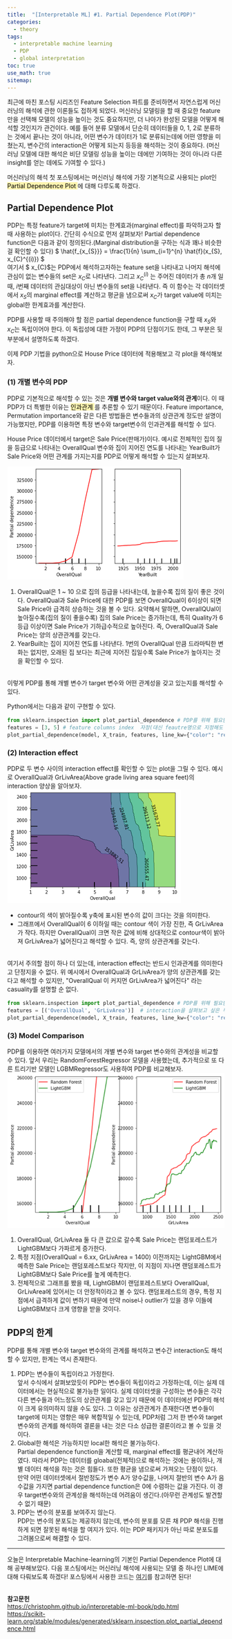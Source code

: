 ```yaml
---
title:  "[Interpretable ML] #1. Partial Dependence Plot(PDP)"
categories:
  - theory
tags:
  - interpretable machine learning
  - PDP
  - global interpretation
toc: true
use_math: true
sitemap: 
---
```


최근에 마친 포스팅 시리즈인 Feature Selection 파트를 준비하면서 자연스럽게 머신러닝의 해석에 관한 이론들도 접하게 되었다. 머신러닝 모델링을 할 때 중요한 feature만을 선택해 모델의 성능을 높이는 것도 중요하지만, 더 나아가 완성된 모델을 어떻게 해석할 것인지가 관건이다. 예를 들어 분류 모델에서 단순히 데이터들을 0, 1, 2로 분류하는 것에서 끝나는 것이 아니라, 어떤 변수가 데이터가 1로 분류되는데에 어떤 영향을 미쳤는지, 변수간의 interaction은 어떻게 되는지 등등을 해석하는 것이 중요하다. (머신러닝 모델에 대한 해석은 비단 모델링 성능을 높이는 데에만 기여하는 것이 아니라 다른 insight를 얻는 데에도 기여할 수 있다.)

머신러닝의 해석 첫 포스팅에서는 머신러닝 해석에 가장 기본적으로 사용되는 plot인 <mark style='background-color: #fff5b1'> Partial Dependence Plot </mark>에 대해 다루도록 하겠다.

## Partial Dependence Plot
PDP는 특정 feature가 target에 미치는 한계효과(marginal effect)를 파악하고자 할 때 사용하는 plot이다. 간단히 수식으로 먼저 살펴보자!
Partial dependence function은 다음과 같이 정의된다.(Marginal distribution을 구하는 식과 꽤나 비슷한 걸 확인할 수 있다)
$ \hat{f_{x_{S}}} =  \frac{1}{n} \sum_{i=1}^{n} \hat{f}(x_{S}, x_{C}^{(i)}) $
<br>
여기서 $ x_{C}$는 PDP에서 해석하고자하는 feature set을 나타내고 나머지 해석에 관심이 없는 변수들의 set은 $x_{C}$로 나타낸다. 그리고 $x_{C}^{(i)}$ 는 주어진 데이터가 총 $n$개 일 때, $i$번째 데이터의 관심대상이 아닌 변수들의 set을 나타낸다. 즉 이 함수는 각 데이터셋에서 $x_{S}$의 marginal effect를 계산하고 평균을 냄으로써 $x_{C}$가 target value에 미치는 global한 한계효과를 계산한다.

PDP를 사용할 때 주의해야 할 점은 partial dependence function을 구할 때 $x_{S}$와 $x_{C}$는 독립이어야 한다. 이 독립성에 대한 가정이 PDP의 단점이기도 한데, 그 부분은 뒷부분에서 설명하도록 하겠다.


이제 PDP 기법을 python으로 House Price 데이터에 적용해보고 각 plot을 해석해보자.

### (1) 개별 변수의 PDP
PDP로 기본적으로 해석할 수 있는 것은 **개별 변수와 target value와의 관계**이다. 이 때 PDP가 더 특별한 이유는 <mark style='background-color: #fff5b1'> 인과관계 </mark>를 추론할 수 있기 때문이다. Feature importance, Permutation importance와 같은 다른 방법들은 변수들과의 상관관계 정도만 설명이 가능했지만, PDP를 이용하면 특정 변수와 target변수의 인과관계를 해석할 수 있다.

House Price 데이터에서 target은 Sale Price(판매가)이다. 예시로 전체적인 집의 질을 등급으로 나타내는 OverallQual 변수와 집이 지어진 연도를 나타내는 YearBuilt가 Sale Price와 어떤 관계를 가지는지를 PDP로 어떻게 해석할 수 있는지 살펴보자.<br>

![pic](/assets/pdp1.png)
<br>
 1. OverallQual은 1 ~ 10 으로 집의 등급을 나타내는데, 높을수록 집의 질이 좋은 것이다. OverallQual과 Sale Price에 대한 PDP를 보면 OverallQual이 6이상이 되면 Sale Price아 급격히 상승하는 것을 볼 수 있다. 요약해서 말하면, OverallQUal이 높아질수록(집의 질이 좋을수록) 집의 Sale Price는 증가하는데, 특히 Quality가 6등급 이상이면 Sale Price가 기하급수적으로 높아진다. 즉, OverallQual과 Sale Price는 양의 상관관계를 갖는다.
 2. YearBuilt는 집이 지어진 연도를 나타낸다. 1번의 OverallQual 만큼 드라마틱한 변화는 없지만, 오래된 집 보다는 최근에 지어진 집일수록 Sale Price가 높아지는 것을 확인할 수 있다.
 
<br>
이렇게 PDP를 통해 개별 변수가 target 변수와 어떤 관계성을 갖고 있는지를 해석할 수 있다.

Python에서는 다음과 같이 구현할 수 있다.
```python
from sklearn.inspection import plot_partial_dependence # PDP를 위해 필요한 패키지 로드
features = [3, 5] # feature columns index  자정(대신 feautre명으로 지정해도 무방하다)
plot_partial_dependence(model, X_train, features, line_kw={"color": "red"})
```



### (2) Interaction effect
PDP로 두 변수 사이의 interaction effect를 확인할 수 있는 plot을 그릴 수 있다. 예시로 OverallQual과 GrLivArea(Above grade living area square feet)의 interaction 양상을 알아보자.
<br>
![pic](/assets/pdp2.png)
<br>
 + contour의 색이 밝아질수록 y축에 표시된 변수의 값이 크다는 것을 의미한다. 
 + 그래프에서 OverallQual이 6 이하일 때는 contour 색이 가장 진한, 즉 GrLivArea가 작다. 하지만 OverallQual이 크면 작은 값에 비해 상대적으로 contour색이 밝아져 GrLivArea가 넓어진다고 해석할 수 있다. 즉, 양의 상관관계를 갖는다.

<br>
여기서 주의할 점이 하나 더 있는데, interaction effect는 반드시 인과관계를 의미한다고 단정지을 수 없다. 위 예시에서 OverallQual과 GrLivArea가 양의 상관관계를 갖는다고 해석할 수 있지만, "OverallQual 이 커지먼 GrLivArea가 넓어진다" 라는 casuality를 설명할 순 없다.

```python
from sklearn.inspection import plot_partial_dependence # PDP를 위해 필요한 패키지 로드
features = [('OverallQual', 'GrLivArea')]  # interaction을 살펴보고 싶은 두 변수명을 tuple 형태로 지정
plot_partial_dependence(model, X_train, features, line_kw={"color": "red"})
```

### (3) Model Comparison
PDP를 이용하면 여러가지 모델에서의 개별 변수와 target 변수와의 관계성을 비교할 수 있다. 앞서 우리는 RandomForestRegressor 모델을 사용했는데, 추가적으로 또 다른 트리기반 모델인 LGBMRegressor도 사용하여 PDP를 비교해보자.
<br>
![pic](/assets/pdp3.PNG)
<br>
 1. OverallQual, GrLivArea 둘 다 큰 값으로 갈수록 Sale Price는 랜덤포레스트가 LightGBM보다 가파르게 증가한다.
 2. 특정 지점(OverallQual = 6.xx, GrLivArea = 1400) 이전까지는 LightGBM에서 예측한 Sale Price는 랜덤포레스트보다 작지만, 이 지점이 지나면 랜덤포레스트가 LightGBM보다 Sale Price를 높게 예측한다.
 3. 전체적으로 그래프를 봤을 때, LightGBM이 랜덤포레스트보다 OverallQual, GrLivArea에 있어서는 더 안정적이라고 볼 수 있다. 랜덤포레스트의 경우, 특정 지점에서 급격하게 값이 변하기 때문에 만약 noise나 outlier가 있을 경우 이들에 LightGBM보다 크게 영향을 받을 것이다.
 

## PDP의 한계
PDP를 통해 개별 변수와 target 변수와의 관계를 해석하고 변수간 interaction도 해석할 수 있지만, 한계는 역시 존재한다.
 1. PDP는 변수들이 독립이라고 가정한다. <br>
 앞서 수식에서 살펴보았듯이 PDP는 변수들이 독립이라고 가정하는데, 이는 실제 데이터에서는 현실적으로 불가능한 일이다. 실제 데이터셋을 구성하는 변수들은 각각 다른 변수들과 어느정도의 상관관계를 갖고 있기 때문에 이 데이터에선 PDP의 해석이 크게 유의미하지 않을 수도 있다. 그 이유는 상관관계가 존재한다면 변수들이 target에 미치는 영향은 매우 복합적일 수 있는데, PDP처럼 그저 한 변수와 target 변수와의 관계를 해석하여 결론을 내는 것은 다소 성급한 결론이라고 볼 수 있을 것이다.
 2. Global한 해석은 가능하지만 local한 해석은 불가능하다. <br>
 Partial dependence function을 계산할 때, marginal effect를 평균내어 계산하였다. 따라서 PDP는 데이터를 gloabal(전체적)으로 해석하는 것에는 용이하나, 개별 데이터 해석을 하는 것은 힘들다. 또한 평균을 냄으로써 가져오는 단점이 있다. 만약 어떤 데이터셋에서 절반정도가 변수 A가 양수값을, 나머지 절반의 변수 A가 음수값을 가지면 partial dependence function은 0에 수렴하는 값을 가진다. 이 경우 target변수와의 관계성을 해석하는데 어려움이 생긴다.(아무런 관계성도 발견할 수 없기 때문)
 3. PDP는 변수의 분포를 보여주지 않는다. <br>
 PDP는 변수의 분포도는 제공하지 않는데, 변수의 분포를 모른 채 PDP 해석을 진행하게 되면 잘못된 해석을 할 여지가 있다. 이는 PDP 패키지가 아닌 따로 분포도를 그려봄으로써 해결할 수 있다.
 
 
 ---
 
 오늘은 Interpretable Machine-learning의 기본인 Partial Dependence Plot에 대해 공부해보았다. 다음 포스팅에서는 머신러닝 해석에 사용되는 모델 중 하나인 LIME에 대해 다뤄보도록 하겠다!
 포스팅에서 사용한 코드는 [여기](https://github.com/hyewonleess/github_blog_posts/blob/main/interpretable_ML/%231.%20PDP.ipynb)를 참고하면 된다!
 <br>
 <br>
 
 **참고문헌**
<br>
<https://christophm.github.io/interpretable-ml-book/pdp.html> <br>
<https://scikit-learn.org/stable/modules/generated/sklearn.inspection.plot_partial_dependence.html> <br>

 
